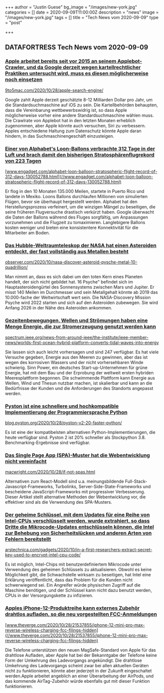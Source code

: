 +++
author = "Justin Guese"
bg_image = "/images/new-york.jpg"
categories = []
date = 2020-09-09T11:00:00Z
description = "news"
image = "/images/new-york.jpg"
tags = []
title = "Tech News vom 2020-09-09"
type = "post"

+++

        
## DATAFORTRESS Tech News vom 2020-09-09


### [Apple arbeitet bereits seit vor 2015 an seinem Applebot-Crawler, und da Google derzeit wegen kartellrechtlicher Praktiken untersucht wird, muss es diesen möglicherweise noch einsetzen](//9to5mac.com/2020/10/28/apple-search-engine/)


[9to5mac.com/2020/10/28/apple-search-engine/](//9to5mac.com/2020/10/28/apple-search-engine/)


Google zahlt Apple derzeit geschätzte 8-12 Milliarden Dollar pro Jahr, um die Standardsuchmaschine auf iOS zu sein. Die Kartellbehörden behaupten, dass die Vereinbarung wettbewerbswidrig ist, so dass Apple möglicherweise vorher eine andere Standardsuchmaschine wählen muss. Die Crawlrate von Applebot hat in den letzten Monaten erheblich zugenommen, aber Apple könnte auch versuchen, Siri zu verbessern. Apples entschiedene Haltung zum Datenschutz könnte Apple daran hindern, in das Suchmaschinengeschäft einzusteigen.


### [Einer von Alphabet's Loon-Ballons verbrachte 312 Tage in der Luft und brach damit den bisherigen Stratosphärenflugrekord von 223 Tagen](//www.engadget.com/alphabet-loon-balloon-stratospheric-flight-record-of-312-days-130052788.html)


[www.engadget.com/alphabet-loon-balloon-stratospheric-flight-record-of-312-days-130052788.html](//www.engadget.com/alphabet-loon-balloon-stratospheric-flight-record-of-312-days-130052788.html)


Er flog in den 10 Monaten 135.000 Meilen, startete in Puerto Rico und landete in Mexiko. Loons Ballons durchlaufen Millionen von simulierten Flügen, bevor sie überhaupt hergestellt werden. Alphabet hat den Herstellungsprozess verfeinert, um die winzigen Mängel zu beseitigen, die seine früheren Flugversuche drastisch verkürzt haben. Google überwacht die Daten der Ballons während des Fluges sorgfältig, um Anpassungen vorzunehmen und die Flugzeit zu tomaximieren. Langlebigere Ballons kosten weniger und bieten eine konsistentere Konnektivität für die Mitarbeiter am Boden.


### [Das Hubble-Weltraumteleskop der NASA hat einen Asteroiden entdeckt, der fast vollständig aus Metallen besteht](//observer.com/2020/10/nasa-discover-asteroid-pysche-metal-10-quadrillion/)


[observer.com/2020/10/nasa-discover-asteroid-pysche-metal-10-quadrillion/](//observer.com/2020/10/nasa-discover-asteroid-pysche-metal-10-quadrillion/)


Man nimmt an, dass es sich dabei um den toten Kern eines Planeten handelt, der sich nicht gebildet hat. 16 Psyche" befindet sich im Hauptasteroidengürtel des Sonnensystems zwischen Mars und Jupiter. Er misst 140 Meilen im Durchmesser und sein Metallgehalt könnte ab 2019 das 10.000-fache der Weltwirtschaft wert sein. Die NASA-Discovery Mission Psyche wird 2022 starten und sich auf den Asteroiden zubewegen. Sie wird Anfang 2026 in der Nähe des Asteroiden ankommen.


### [Gezeitenbewegungen, Wellen und Strömungen haben eine Menge Energie, die zur Stromerzeugung genutzt werden kann](//spectrum.ieee.org/news-from-around-ieee/the-institute/ieee-member-news/worlds-first-ocean-hybrid-platform-converts-tidal-waves-into-energy)


[spectrum.ieee.org/news-from-around-ieee/the-institute/ieee-member-news/worlds-first-ocean-hybrid-platform-converts-tidal-waves-into-energy](//spectrum.ieee.org/news-from-around-ieee/the-institute/ieee-member-news/worlds-first-ocean-hybrid-platform-converts-tidal-waves-into-energy)


Sie lassen sich auch leicht vorhersagen und sind 247 verfügbar. Es hat viele Versuche gegeben, Energie aus den Meeren zu gewinnen, aber das ist wegen des korrosiven Wassers und der nicht vorhersehbaren Winde schwierig. Sinn Power, ein deutsches Start-up-Unternehmen für grüne Energie, hat mit dem Bau und der Erprobung der weltweit ersten hybriden Meeresplattform begonnen. Die schwimmende Plattform kann Energie aus Wellen, Wind und Thesun nutzbar machen, ist skalierbar und kann an die Bedürfnisse der Kunden und die Anforderungen des Standorts angepasst werden.


### [Pyston ist eine schnellere und hochkompatible Implementierung der Programmiersprache Python](//blog.pyston.org/2020/10/28/pyston-v2-20-faster-python/)


[blog.pyston.org/2020/10/28/pyston-v2-20-faster-python/](//blog.pyston.org/2020/10/28/pyston-v2-20-faster-python/)


Es ist eine der kompatibelsten alternativen Python-Implementierungen, die heute verfügbar sind. Pyston 2 ist 20% schneller als Stockpython 3.8. Benchmarking-Ergebnisse sind verfügbar.


### [Das Single Page App (SPA)-Muster hat die Webentwicklung nicht vereinfacht](//macwright.com/2020/10/28/if-not-spas.html)


[macwright.com/2020/10/28/if-not-spas.html](//macwright.com/2020/10/28/if-not-spas.html)


Alternativen zum React-Modell sind u.a. meinungsbildende Full-Stack-Javascript-Frameworks, Turbolinks, Server-Side-State-Frameworks und bescheidene JavaScript-Frameworks mit progressiver Verbesserung. Dieser Artikel stellt alternative Methoden der Webentwicklung vor, die effektiver sind als die Verwendung des SPA-Musters.


### [Der geheime Schlüssel, mit dem Updates für eine Reihe von Intel-CPUs verschlüsselt werden, wurde extrahiert, so dass Dritte die Mikrocode-Updates entschlüsseln können, die Intel zur Behebung von Sicherheitslücken und anderen Arten von Fehlern bereitstellt](//arstechnica.com/gadgets/2020/10/in-a-first-researchers-extract-secret-key-used-to-encrypt-intel-cpu-code/)


[arstechnica.com/gadgets/2020/10/in-a-first-researchers-extract-secret-key-used-to-encrypt-intel-cpu-code/](//arstechnica.com/gadgets/2020/10/in-a-first-researchers-extract-secret-key-used-to-encrypt-intel-cpu-code/)


Es ist möglich, Intel-Chips mit benutzerdefiniertem Mikrocode unter Verwendung des geheimen Schlüssels zu aktualisieren. Obwohl es keine Möglichkeit gibt, die Schwachstelle wirksam zu beseitigen, hat Intel eine Erklärung veröffentlicht, dass das Problem für die Kunden nicht schwerwiegend sei. Ein Angreifer würde physischen Zugriff auf die Maschine benötigen, und der Schlüssel kann nicht dazu benutzt werden, CPUs in der Versorgungskette zu infizieren.


### [Apples iPhone-12-Produktreihe kann externes Zubehör drahtlos aufladen, so die neu vorgestellten FCC-Anmeldungen](//www.theverge.com/2020/10/28/21537855/iphone-12-mini-pro-max-reverse-wireless-charging-fcc-filings-hidden)


[www.theverge.com/2020/10/28/21537855/iphone-12-mini-pro-max-reverse-wireless-charging-fcc-filings-hidden](//www.theverge.com/2020/10/28/21537855/iphone-12-mini-pro-max-reverse-wireless-charging-fcc-filings-hidden)


Die Telefone unterstützen den neuen MagSafe-Standard von Apple für das drahtlose Aufladen, aber Apple hat bei der Bekanntgabe der Telefone keine Form der Umkehrung des Ladevorgangs angekündigt. Die drahtlose Umkehrung des Ladevorgangs scheint zwar bei allen aktuellen Geräten nicht zu funktionieren, könnte aber jederzeit in der Zukunft eingeschaltet werden.Apple arbeitet angeblich an einer Überarbeitung der AirPods, und das kommende AirTag-Zubehör würde ebenfalls gut mit dieser Funktion funktionieren.